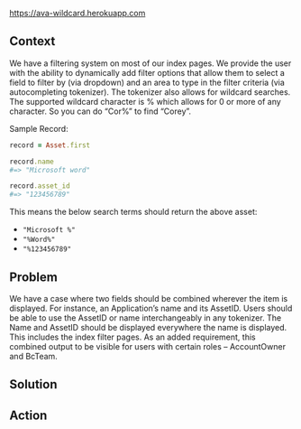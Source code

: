 https://ava-wildcard.herokuapp.com

## Context

We have a filtering system on most of our index pages. We provide the user with the ability to dynamically add filter options that
allow them to select a field to filter by (via dropdown) and an area to type in the filter criteria (via autocompleting tokenizer).
The tokenizer also allows for wildcard searches. The supported wildcard character is % which allows for 0 or more of any character.
So you can do “Cor%” to find “Corey”.

Sample Record:
```ruby
record = Asset.first

record.name
#=> "Microsoft word"

record.asset_id
#=> "123456789"
```

This means the below search terms should return the above asset:
* `"Microsoft %"`
* `"%Word%"`
* `"%123456789"`

## Problem

We have a case where two fields should be combined wherever the item is displayed. For instance, an Application’s name
and its AssetID. Users should be able to use the AssetID or name interchangeably in any tokenizer. The Name and AssetID
should be displayed everywhere the name is displayed. This includes the index filter pages. As an added requirement,
this combined output to be visible for users with certain roles – AccountOwner and BcTeam.

## Solution



## Action
